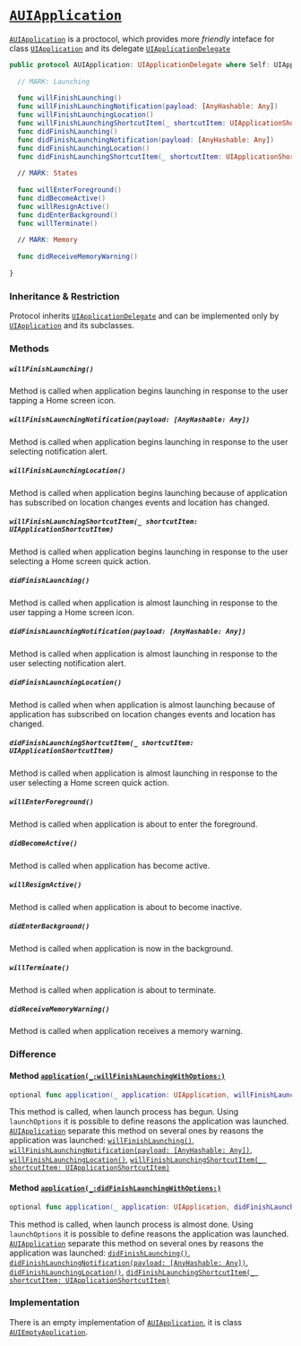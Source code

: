 # [`AUIApplication`](https://github.com/ihormyroniuk/AUIKit/blob/master/AUIKit/Application/AUIApplication.swift)

[`AUIApplication`](https://github.com/ihormyroniuk/AUIKit/blob/master/AUIKit/Application/AUIApplication.swift) is a proctocol, which provides more _friendly_ inteface for class [`UIApplication`](https://developer.apple.com/documentation/uikit/uiapplication) and its delegate [`UIApplicationDelegate`](https://developer.apple.com/documentation/uikit/uiapplicationdelegate)

```swift
public protocol AUIApplication: UIApplicationDelegate where Self: UIApplication {
  
  // MARK: Launching
  
  func willFinishLaunching()
  func willFinishLaunchingNotification(payload: [AnyHashable: Any])
  func willFinishLaunchingLocation()
  func willFinishLaunchingShortcutItem(_ shortcutItem: UIApplicationShortcutItem)
  func didFinishLaunching()
  func didFinishLaunchingNotification(payload: [AnyHashable: Any])
  func didFinishLaunchingLocation()
  func didFinishLaunchingShortcutItem(_ shortcutItem: UIApplicationShortcutItem)
  
  // MARK: States
  
  func willEnterForeground()
  func didBecomeActive()
  func willResignActive()
  func didEnterBackground()
  func willTerminate()
  
  // MARK: Memory
  
  func didReceiveMemoryWarning()
  
}
```

### Inheritance & Restriction

Protocol inherits [`UIApplicationDelegate`](https://developer.apple.com/documentation/uikit/uiapplicationdelegate) and can be implemented only by [`UIApplication`](https://developer.apple.com/documentation/uikit/uiapplication) and its subclasses. 

### Methods

##### `willFinishLaunching()`
Method is called when application begins launching in response to the user tapping a Home screen icon.

##### `willFinishLaunchingNotification(payload: [AnyHashable: Any])`
Method is called when application begins launching in response to the user selecting notification alert.

##### `willFinishLaunchingLocation()`
Method is called when application begins launching because of application has subscribed on location changes events and location has changed.

##### `willFinishLaunchingShortcutItem(_ shortcutItem: UIApplicationShortcutItem)`
Method is called when application begins launching in response to the user selecting a Home screen quick action.

##### `didFinishLaunching()`
Method is called when application is almost launching in response to the user tapping a Home screen icon.

##### `didFinishLaunchingNotification(payload: [AnyHashable: Any])`
Method is called when application is almost launching in response to the user selecting notification alert.

##### `didFinishLaunchingLocation()`
Method is called when when application is almost launching because of application has subscribed on location changes events and location has changed.

##### `didFinishLaunchingShortcutItem(_ shortcutItem: UIApplicationShortcutItem)`
Method is called when application is almost launching in response to the user selecting a Home screen quick action.

##### `willEnterForeground()`
Method is called when application is about to enter the foreground.

##### `didBecomeActive()`
Method is called when application has become active.

##### `willResignActive()`
Method is called when application is about to become inactive.

##### `didEnterBackground()`
Method is called when application is now in the background.

##### `willTerminate()`
Method is called when application is about to terminate.

##### `didReceiveMemoryWarning()`
Method is called when application receives a memory warning.

### Difference

#### Method [`application(_:willFinishLaunchingWithOptions:)`](https://developer.apple.com/documentation/uikit/uiapplicationdelegate/1623032-application)

```swift
optional func application(_ application: UIApplication, willFinishLaunchingWithOptions launchOptions: [UIApplication.LaunchOptionsKey: Any]? = nil) -> Bool
```

This method is called, when launch process has begun. Using `launchOptions` it is possible to define reasons the application was launched. [`AUIApplication`](https://github.com/ihormyroniuk/AUIKit/blob/master/AUIKit/Application/AUIApplication.swift) separate this method on several ones by reasons the application was launched:
[`willFinishLaunching()`](https://github.com/ihormyroniuk/AUIKit/tree/master/AUIKit/Application#willfinishlaunching),
[`willFinishLaunchingNotification(payload: [AnyHashable: Any])`](https://github.com/ihormyroniuk/AUIKit/tree/master/AUIKit/Application#willfinishlaunchingnotificationpayload-anyhashable-any), [`willFinishLaunchingLocation()`](https://github.com/ihormyroniuk/AUIKit/tree/master/AUIKit/Application#willfinishlaunchinglocation), [`willFinishLaunchingShortcutItem(_ shortcutItem: UIApplicationShortcutItem)`](https://github.com/ihormyroniuk/AUIKit/tree/master/AUIKit/Application#willfinishlaunchingshortcutitem_-shortcutitem-uiapplicationshortcutitem)

#### Method [`application(_:didFinishLaunchingWithOptions:)`](https://developer.apple.com/documentation/uikit/uiapplicationdelegate/1622921-application)

```swift
optional func application(_ application: UIApplication, didFinishLaunchingWithOptions launchOptions: [UIApplication.LaunchOptionsKey: Any]? = nil) -> Bool
```

This method is called, when launch process is almost done. Using `launchOptions` it is possible to define reasons the application was launched. [`AUIApplication`](https://github.com/ihormyroniuk/AUIKit/blob/master/AUIKit/Application/AUIApplication.swift) separate this method on several ones by reasons the application was launched:
[`didFinishLaunching()`](https://github.com/ihormyroniuk/AUIKit/tree/master/AUIKit/Application#didfinishlaunching),
[`didFinishLaunchingNotification(payload: [AnyHashable: Any])`](https://github.com/ihormyroniuk/AUIKit/tree/master/AUIKit/Application#didfinishlaunchingnotificationpayload-anyhashable-any), [`didFinishLaunchingLocation()`](https://github.com/ihormyroniuk/AUIKit/tree/master/AUIKit/Application#didfinishlaunchinglocation), [`didFinishLaunchingShortcutItem(_ shortcutItem: UIApplicationShortcutItem)`](https://github.com/ihormyroniuk/AUIKit/tree/master/AUIKit/Application#didfinishlaunchingshortcutitem_-shortcutitem-uiapplicationshortcutitem)

### Implementation

There is an empty implementation of [`AUIApplication`](https://github.com/ihormyroniuk/AUIKit/blob/master/AUIKit/Application/AUIApplication.swift), it is class [`AUIEmptyApplication`](https://github.com/ihormyroniuk/AUIKit/blob/master/AUIKit/Application/AUIEmptyApplication.swift).
